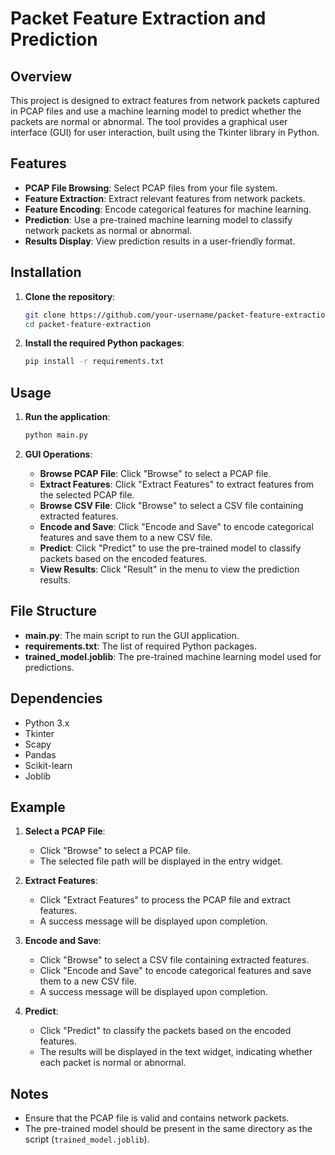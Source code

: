 # Packet Feature Extraction and Prediction

## Overview

This project is designed to extract features from network packets captured in PCAP files and use a machine learning model to predict whether the packets are normal or abnormal. The tool provides a graphical user interface (GUI) for user interaction, built using the Tkinter library in Python.

## Features

- **PCAP File Browsing**: Select PCAP files from your file system.
- **Feature Extraction**: Extract relevant features from network packets.
- **Feature Encoding**: Encode categorical features for machine learning.
- **Prediction**: Use a pre-trained machine learning model to classify network packets as normal or abnormal.
- **Results Display**: View prediction results in a user-friendly format.

## Installation

1. **Clone the repository**:
    ```bash
    git clone https://github.com/your-username/packet-feature-extraction.git
    cd packet-feature-extraction
    ```

2. **Install the required Python packages**:
    ```bash
    pip install -r requirements.txt
    ```

## Usage

1. **Run the application**:
    ```bash
    python main.py
    ```

2. **GUI Operations**:
    - **Browse PCAP File**: Click "Browse" to select a PCAP file.
    - **Extract Features**: Click "Extract Features" to extract features from the selected PCAP file.
    - **Browse CSV File**: Click "Browse" to select a CSV file containing extracted features.
    - **Encode and Save**: Click "Encode and Save" to encode categorical features and save them to a new CSV file.
    - **Predict**: Click "Predict" to use the pre-trained model to classify packets based on the encoded features.
    - **View Results**: Click "Result" in the menu to view the prediction results.

## File Structure

- **main.py**: The main script to run the GUI application.
- **requirements.txt**: The list of required Python packages.
- **trained_model.joblib**: The pre-trained machine learning model used for predictions.

## Dependencies

- Python 3.x
- Tkinter
- Scapy
- Pandas
- Scikit-learn
- Joblib

## Example

1. **Select a PCAP File**:
    - Click "Browse" to select a PCAP file.
    - The selected file path will be displayed in the entry widget.

2. **Extract Features**:
    - Click "Extract Features" to process the PCAP file and extract features.
    - A success message will be displayed upon completion.

3. **Encode and Save**:
    - Click "Browse" to select a CSV file containing extracted features.
    - Click "Encode and Save" to encode categorical features and save them to a new CSV file.
    - A success message will be displayed upon completion.

4. **Predict**:
    - Click "Predict" to classify the packets based on the encoded features.
    - The results will be displayed in the text widget, indicating whether each packet is normal or abnormal.

## Notes

- Ensure that the PCAP file is valid and contains network packets.
- The pre-trained model should be present in the same directory as the script (`trained_model.joblib`).

